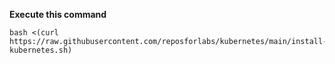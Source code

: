 **Execute this command**

    bash <(curl https://raw.githubusercontent.com/reposforlabs/kubernetes/main/install-kubernetes.sh)
